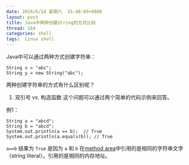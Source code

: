 ```yaml
---
date: 2016/6/18 星期六  15:48:05+0800
layout: post
title: Java中两种创建String的方式比较
thread: 164
categories: shell
tags:  Linux shell
---
```


Java中可以通过两种方式创建字符串：
```
String x = "abc";
String y = new String("abc");
```

两种创建字符串的方式有什么区别呢？

1. 双引号 vs. 构造函数
这个问题可以通过两个简单的代码示例来回答。

例1：
```
String a = "abcd";
String b = "abcd";
System.out.println(a == b);  // True
System.out.println(a.equals(b)); // True
```

`a==b` 结果为 `True` 是因为 `a` 和 `b` 在[method area](http://www.programcreek.com/2013/04/jvm-run-time-data-areas/)中引用的是相同的字符串文字（string literal）。引用的是相同的内存地址。
